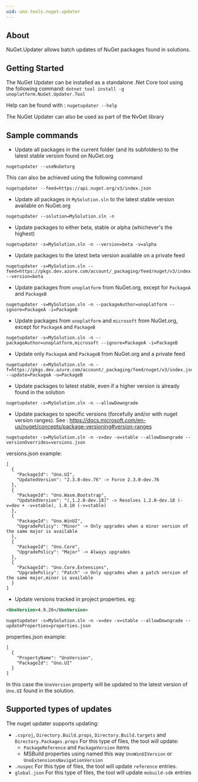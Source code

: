 ```yaml
---
uid: uno.tools.nuget.updater
---
```


## About

NuGet.Updater allows batch updates of NuGet packages found in solutions.

## Getting Started

The NuGet Updater can be installed as a standalone .Net Core tool using the following command:
`dotnet tool install -g unoplatform.NuGet.Updater.Tool`

Help can be found with :
`nugetupdater --help`

The NuGet Updater can also be used as part of the NvGet library

## Sample commands

- Update all packages in the current folder (and its subfolders) to the latest stable version found on NuGet.org
```
nugetupdater --useNuGetorg
```
This can also be achieved using the following command
```
nugetupdater --feed=https://api.nuget.org/v3/index.json
```

- Update all packages in `MySolution.sln` to the latest stable version available on NuGet.org
```
nugetupdater --solution=MySolution.sln -n
```

- Update packages to either beta, stable or alpha (whichever's the highest)
```
nugetupdater -s=MySolution.sln -n --version=beta -v=alpha
```

- Update packages to the latest beta version available on a private feed
```
nugetupdater -s=MySolution.sln --feed=https://pkgs.dev.azure.com/account/_packaging/feed/nuget/v3/index.json|personalaccesstoken --version=beta
```

- Update packages from `unoplatform` from NuGet.org, except for `PackageA` and `PackageB`
```
nugetupdater -s=MySolution.sln -n --packageAuthor=unoplatform --ignore=PackageA -i=PackageB
```

- Update packages from `unoplatform` and `microsoft` from NuGet.org, except for `PackageA` and `PackageB`
```
nugetupdater -s=MySolution.sln -n --packageAuthor=unoplatform,microsoft --ignore=PackageA -i=PackageB
```

- Update only `PackageA` and `PackageB` from NuGet.org and a private feed
```
nugetupdater -s=MySolution.sln -n -f=https://pkgs.dev.azure.com/account/_packaging/feed/nuget/v3/index.json|personalaccesstoken --update=PackageA -u=PackageB
```

- Update packages to latest stable, even if a higher version is already found in the solution
```
nugetupdater -s=MySolution.sln -n --allowDowngrade
```

- Update packages to specific versions (forcefully and/or with nuget version ranges). See : https://docs.microsoft.com/en-us/nuget/concepts/package-versioning#version-ranges
```
nugetupdater -s=MySolution.sln -n -v=dev -v=stable --allowDowngrade --versionOverrides=versions.json
```
versions.json example:
```
[
  {
    "PackageId": "Uno.UI",
    "UpdatedVersion": "2.3.0-dev.76" -> Force 2.3.0-dev.76
  },
  {
    "PackageId": "Uno.Wasm.Bootstrap",
    "UpdatedVersion": "(,1.2.0-dev.18]" -> Resolves 1.2.0-dev.18 (-v=dev + -v=stable), 1.0.10 (-v=stable)
  },
  {
    "PackageId": "Uno.WinUI",
    "UpgradePolicy": "Minor" -> Only upgrades when a minor version of the same major is available
  },
  {
    "PackageId": "Uno.Core",
    "UpgradePolicy": "Major" -> Always upgrades
  },
  {
    "PackageId": "Uno.Core.Extensions",
    "UpgradePolicy": "Patch" -> Only upgrades when a patch version of the same major,minor is available
  }
]
```

- Update versions tracked in project properties. eg:
```xml
<UnoVersion>4.9.26</UnoVersion>
```

```
nugetupdater -s=MySolution.sln -n -v=dev -v=stable --allowDowngrade --updateProperties=properties.json
```
properties.json example:
```
[
  {
    "PropertyName": "UnoVersion",
    "PackageId": "Uno.UI"
  }
]
```
In this case the `UnoVersion` property will be updated to the latest version of `Uno.UI` found in the solution.

## Supported types of updates

The nuget updater supports updating:
- `.csproj`, `Directory.Build.props`, `Directory.Build.targets` and `Directory.Packages.props`
    For this type of files, the tool will update:
    - `PackageReference` and `PackageVersion` items
    - MSBuild properties using named this way `UnoWinUIVersion` or `UnoExtensionsNavigationVersion`
- `.nuspec`
  For this type of files, the tool will update `reference` entries.
- `global.json`
  For this type of files, the tool will update `msbuild-sdk` entries
